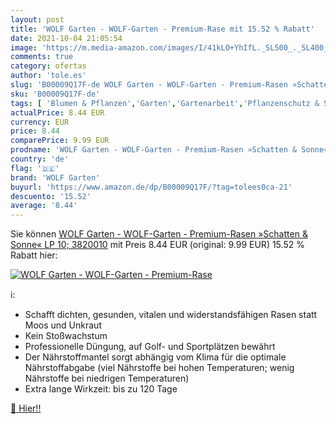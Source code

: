 ```yaml
---
layout: post
title: 'WOLF Garten - WOLF-Garten - Premium-Rase mit 15.52 % Rabatt'
date: 2021-10-04 21:05:54
image: 'https://m.media-amazon.com/images/I/41kLO+YhIfL._SL500_._SL400_.jpg'
comments: true
category: ofertas
author: 'tole.es'
slug: 'B00009Q17F-de WOLF Garten - WOLF-Garten - Premium-Rasen »Schatten &...'
sku: 'B00009Q17F-de'
tags: [ 'Blumen & Pflanzen','Garten','Gartenarbeit','Pflanzenschutz & Schädlingsbekämpfung','Regular Stores','Shops','Unkrautvernichter','Unkrautvernichtung','wolf garten', ]
actualPrice: 8.44 EUR
currency: EUR
price: 8.44
comparePrice: 9.99 EUR
prodname: 'WOLF Garten - WOLF-Garten - Premium-Rasen »Schatten & Sonne« LP 10; 3820010'
country: 'de'
flag: '🇩🇪'
brand: 'WOLF Garten'
buyurl: 'https://www.amazon.de/dp/B00009Q17F/?tag=tolees0ca-21'
descuento: '15.52'
average: '8.44'
---
```


Sie können [WOLF Garten - WOLF-Garten - Premium-Rasen »Schatten & Sonne« LP 10; 3820010](https://www.amazon.de/dp/B00009Q17F/?tag=tolees0ca-21) mit Preis 8.44 EUR (original: 9.99 EUR) 15.52 % Rabatt hier:

[![WOLF Garten - WOLF-Garten - Premium-Rase](https://m.media-amazon.com/images/I/41kLO+YhIfL._SL500_._SL400_.jpg)](https://www.amazon.de/dp/B00009Q17F/?tag=tolees0ca-21)

ℹ️:

- Schafft dichten, gesunden, vitalen und widerstandsfähigen Rasen statt Moos und Unkraut
- Kein Stoßwachstum
- Professionelle Düngung, auf Golf- und Sportplätzen bewährt
- Der Nährstoffmantel sorgt abhängig vom Klima für die optimale Nährstoffabgabe (viel Nährstoffe bei hohen Temperaturen; wenig Nährstoffe bei niedrigen Temperaturen)
- Extra lange Wirkzeit: bis zu 120 Tage

[🛒 Hier!!](https://www.amazon.de/dp/B00009Q17F/?tag=tolees0ca-21)
